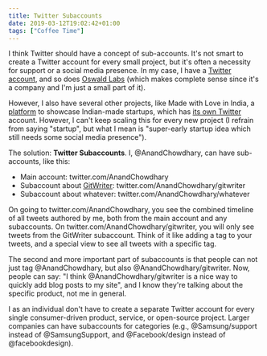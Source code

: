 ```yaml
---
title: Twitter Subaccounts
date: 2019-03-12T19:02:42+01:00
tags: ["Coffee Time"]
---
```


I think Twitter should have a concept of sub-accounts. It's not smart to create a Twitter account for every small project, but it's often a necessity for support or a social media presence. In my case, I have a [Twitter account](https://twitter.com/AnandChowdhary), and so does [Oswald Labs](https://twitter.com/OswaldLabs) (which makes complete sense since it's a company and I'm just a small part of it).

However, I also have several other projects, like Made with Love in India, a [platform](https://madewithlove.org.in) to showcase Indian-made startups, which has [its own Twitter](https://twitter.com/mwlii) account. However, I can't keep scaling this for every new project (I refrain from saying "startup", but what I mean is "super-early startup idea which still needs some social media presence").

The solution: **Twitter Subaccounts**. I, @AnandChowdhary, can have sub-accounts, like this:
- Main account: twitter.com/AnandChowdhary
- Subaccount about [GitWriter](https://github.com/AnandChowdhary/gitwriter): twitter.com/AnandChowdhary/gitwriter
- Subaccount about whatever: twitter.com/AnandChowdhary/whatever

On going to twitter.com/AnandChowdhary, you see the combined timeline of all tweets authored by me, both from the main account and any subaccounts. On twitter.com/AnandChowdhary/gitwriter, you will only see tweets from the GitWriter subaccount. Think of it like adding a tag to your tweets, and a special view to see all tweets with a specific tag.

The second and more important part of subaccounts is that people can not just tag @AnandChowdhary, but also @AnandChowdhary/gitwriter. Now, people can say: "I think @AnandChowdhary/gitwriter is a nice way to quickly add blog posts to my site", and I know they're talking about the specific product, not me in general.

I as an individual don't have to create a separate Twitter account for every single consumer-driven product, service, or open-source project. Larger companies can have subaccounts for categories (e.g., @Samsung/support instead of @SamsungSupport, and @Facebook/design instead of @facebookdesign).
